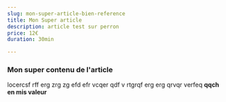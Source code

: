 ```yaml
---
slug: mon-super-article-bien-reference
title: Mon Super article
description: article test sur perron
price: 12€
duration: 30min

---
```


### Mon super contenu de l'article

locercsf rff erg zrg zg efd    efr vcqer qdf v rtgrqf erg erg qrvqr  verfeq
 **qqch en mis valeur**


